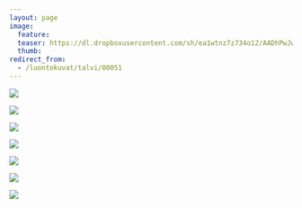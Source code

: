 ```yaml
---
layout: page
image:
  feature:
  teaser: https://dl.dropboxusercontent.com/sh/ea1wtnz7z734o12/AADhPwJwizhdShMGfCnShkUca/luontokuvat/talvi/2/DS43336-245px.jpg
  thumb:
redirect_from:
  - /luontokuvat/talvi/00051
---
```


[![](https://dl.dropboxusercontent.com/sh/ea1wtnz7z734o12/AABzUwaKKHf_2ocms4tUa8o7a/luontokuvat/talvi/2/DS43226-800px.jpg)](https://dl.dropboxusercontent.com/sh/ea1wtnz7z734o12/AABtNctp-v3CLfCmAQR4KUXPa/luontokuvat/talvi/2/DS43226.jpg)

[![](https://dl.dropboxusercontent.com/sh/ea1wtnz7z734o12/AACszzF9DxXbqkD1g6rvZrQDa/luontokuvat/talvi/2/DS43234-800px.jpg)](https://dl.dropboxusercontent.com/sh/ea1wtnz7z734o12/AAAN_946FBK1GVflxoOvI4rXa/luontokuvat/talvi/2/DS43234.jpg)

[![](https://dl.dropboxusercontent.com/sh/ea1wtnz7z734o12/AABf5o3x3zXMvdhfZgdZ4dXKa/luontokuvat/talvi/2/DS43318-800px.jpg)](https://dl.dropboxusercontent.com/sh/ea1wtnz7z734o12/AAAVA8o2HLIK1mFoqHfe8mbga/luontokuvat/talvi/2/DS43318.jpg)

[![](https://dl.dropboxusercontent.com/sh/ea1wtnz7z734o12/AABkLBhGRwcLf6NFSgluDszia/luontokuvat/talvi/2/DS43328-800px.jpg)](https://dl.dropboxusercontent.com/sh/ea1wtnz7z734o12/AAC6QE2ruljRBZGC6dtZaZARa/luontokuvat/talvi/2/DS43328.jpg)

[![](https://dl.dropboxusercontent.com/sh/ea1wtnz7z734o12/AAAGEU4BVViCbKIolMr0YxZNa/luontokuvat/talvi/2/DS43347-800px.jpg)](https://dl.dropboxusercontent.com/sh/ea1wtnz7z734o12/AADCR2XBGFPPeqgGAag1-Fzga/luontokuvat/talvi/2/DS43347.jpg)

[![](https://dl.dropboxusercontent.com/sh/ea1wtnz7z734o12/AADMn2LSogFoznyLlIQNy3hIa/luontokuvat/talvi/2/DS43371-800px.jpg)](https://dl.dropboxusercontent.com/sh/ea1wtnz7z734o12/AABjyopaU5KUMa1BpQwmOfSVa/luontokuvat/talvi/2/DS43371.jpg)

[![](https://dl.dropboxusercontent.com/sh/ea1wtnz7z734o12/AAC4HvA2cEPVjSvB1l2qT78ca/luontokuvat/talvi/2/DS43336-800px.jpg)](https://dl.dropboxusercontent.com/sh/ea1wtnz7z734o12/AABIKFU_MeIdTd9WBSU8s14Wa/luontokuvat/talvi/2/DS43336.jpg)
